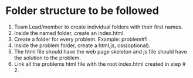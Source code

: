 # Folder structure to be followed
1. Team Lead/member to create individual folders with their first names.
2. Inside the named folder, create an index.html.
3. Create a folder for every problem. Example: problem#1
4. Inside the problem folder, create a html,js, css(optional).
5. The html file should have the web page skeleton and js file should have the solution to the problem. 
6. Link all the problems html file with the root index.html created in step # 2.

